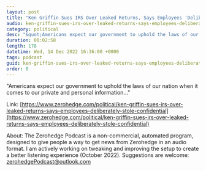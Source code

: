 ```yaml
---
layout: post
title: "Ken Griffin Sues IRS Over Leaked Returns, Says Employees 'Deliberately Stole' Confidential Data"
audio: ken-griffin-sues-irs-over-leaked-returns-says-employees-deliberately-stole-confidential-0
category: political
desc: "&quot;Americans expect our government to uphold the laws of our nation when it comes to our private and personal information...&quot;"
duration: 00:02:58
length: 178
datetime: Wed, 14 Dec 2022 16:36:00 +0000
tags: podcast
guid: ken-griffin-sues-irs-over-leaked-returns-says-employees-deliberately-stole-confidential-0
order: 0
---
```

&quot;Americans expect our government to uphold the laws of our nation when it comes to our private and personal information...&quot;

Link: [https://www.zerohedge.com/political/ken-griffin-sues-irs-over-leaked-returns-says-employees-deliberately-stole-confidential](https://www.zerohedge.com/political/ken-griffin-sues-irs-over-leaked-returns-says-employees-deliberately-stole-confidential)

About: The Zerohedge Podcast is a non-commercial, automated program, designed to give people a way to get news from Zerohedge in an audio format.  I am actively working on tweaking and improving the setup to create a better listening experience (October 2022).  Suggestions are welcome: [zerohedgePodcast@outlook.com](mailto:zerohedgePodcast@outlook.com)